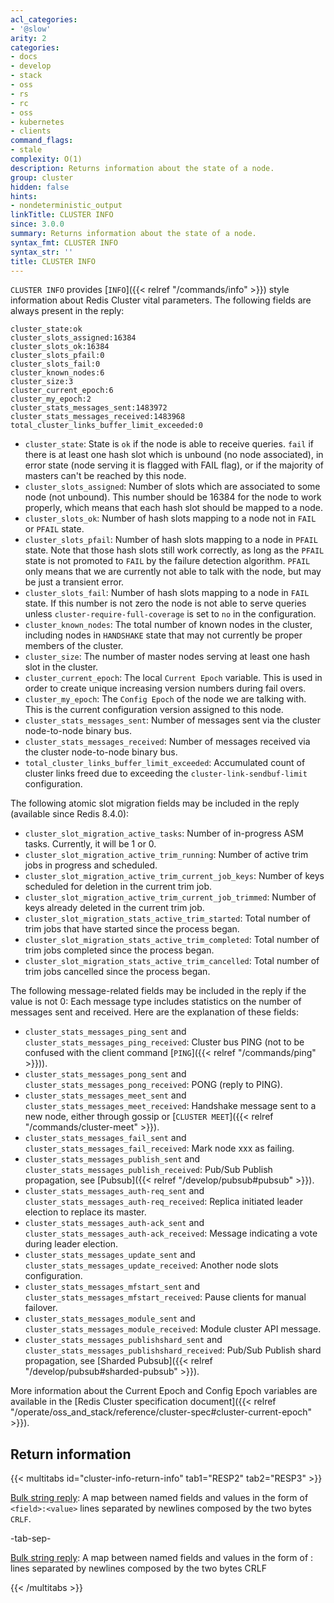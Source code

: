 ```yaml
---
acl_categories:
- '@slow'
arity: 2
categories:
- docs
- develop
- stack
- oss
- rs
- rc
- oss
- kubernetes
- clients
command_flags:
- stale
complexity: O(1)
description: Returns information about the state of a node.
group: cluster
hidden: false
hints:
- nondeterministic_output
linkTitle: CLUSTER INFO
since: 3.0.0
summary: Returns information about the state of a node.
syntax_fmt: CLUSTER INFO
syntax_str: ''
title: CLUSTER INFO
---
```

`CLUSTER INFO` provides [`INFO`]({{< relref "/commands/info" >}}) style information about Redis Cluster vital parameters.
The following fields are always present in the reply:

```
cluster_state:ok
cluster_slots_assigned:16384
cluster_slots_ok:16384
cluster_slots_pfail:0
cluster_slots_fail:0
cluster_known_nodes:6
cluster_size:3
cluster_current_epoch:6
cluster_my_epoch:2
cluster_stats_messages_sent:1483972
cluster_stats_messages_received:1483968
total_cluster_links_buffer_limit_exceeded:0
```

* `cluster_state`: State is `ok` if the node is able to receive queries. `fail` if there is at least one hash slot which is unbound (no node associated), in error state (node serving it is flagged with FAIL flag), or if the majority of masters can't be reached by this node.
* `cluster_slots_assigned`: Number of slots which are associated to some node (not unbound). This number should be 16384 for the node to work properly, which means that each hash slot should be mapped to a node.
* `cluster_slots_ok`: Number of hash slots mapping to a node not in `FAIL` or `PFAIL` state.
* `cluster_slots_pfail`: Number of hash slots mapping to a node in `PFAIL` state. Note that those hash slots still work correctly, as long as the `PFAIL` state is not promoted to `FAIL` by the failure detection algorithm. `PFAIL` only means that we are currently not able to talk with the node, but may be just a transient error.
* `cluster_slots_fail`: Number of hash slots mapping to a node in `FAIL` state. If this number is not zero the node is not able to serve queries unless `cluster-require-full-coverage` is set to `no` in the configuration.
* `cluster_known_nodes`: The total number of known nodes in the cluster, including nodes in `HANDSHAKE` state that may not currently be proper members of the cluster.
* `cluster_size`: The number of master nodes serving at least one hash slot in the cluster.
* `cluster_current_epoch`: The local `Current Epoch` variable. This is used in order to create unique increasing version numbers during fail overs.
* `cluster_my_epoch`: The `Config Epoch` of the node we are talking with. This is the current configuration version assigned to this node.
* `cluster_stats_messages_sent`: Number of messages sent via the cluster node-to-node binary bus.
* `cluster_stats_messages_received`: Number of messages received via the cluster node-to-node binary bus.
* `total_cluster_links_buffer_limit_exceeded`: Accumulated count of cluster links freed due to exceeding the `cluster-link-sendbuf-limit` configuration.

The following atomic slot migration fields may be included in the reply (available since Redis 8.4.0):

* `cluster_slot_migration_active_tasks`: Number of in-progress ASM tasks. Currently, it will be 1 or 0.
* `cluster_slot_migration_active_trim_running`: Number of active trim jobs in progress and scheduled.
* `cluster_slot_migration_active_trim_current_job_keys`: Number of keys scheduled for deletion in the current trim job.
* `cluster_slot_migration_active_trim_current_job_trimmed`: Number of keys already deleted in the current trim job.
* `cluster_slot_migration_stats_active_trim_started`: Total number of trim jobs that have started since the process began.
* `cluster_slot_migration_stats_active_trim_completed`: Total number of trim jobs completed since the process began.
* `cluster_slot_migration_stats_active_trim_cancelled`: Total number of trim jobs cancelled since the process began.

The following message-related fields may be included in the reply if the value is not 0:
Each message type includes statistics on the number of messages sent and received.
Here are the explanation of these fields:

* `cluster_stats_messages_ping_sent` and `cluster_stats_messages_ping_received`: Cluster bus PING (not to be confused with the client command [`PING`]({{< relref "/commands/ping" >}})).
* `cluster_stats_messages_pong_sent` and `cluster_stats_messages_pong_received`: PONG (reply to PING).
* `cluster_stats_messages_meet_sent` and `cluster_stats_messages_meet_received`: Handshake message sent to a new node, either through gossip or [`CLUSTER MEET`]({{< relref "/commands/cluster-meet" >}}).
* `cluster_stats_messages_fail_sent` and `cluster_stats_messages_fail_received`: Mark node xxx as failing.
* `cluster_stats_messages_publish_sent` and `cluster_stats_messages_publish_received`: Pub/Sub Publish propagation, see [Pubsub]({{< relref "/develop/pubsub#pubsub" >}}).
* `cluster_stats_messages_auth-req_sent` and `cluster_stats_messages_auth-req_received`: Replica initiated leader election to replace its master.
* `cluster_stats_messages_auth-ack_sent` and `cluster_stats_messages_auth-ack_received`: Message indicating a vote during leader election.
* `cluster_stats_messages_update_sent` and `cluster_stats_messages_update_received`: Another node slots configuration.
* `cluster_stats_messages_mfstart_sent` and `cluster_stats_messages_mfstart_received`: Pause clients for manual failover.
* `cluster_stats_messages_module_sent` and `cluster_stats_messages_module_received`: Module cluster API message.
* `cluster_stats_messages_publishshard_sent` and `cluster_stats_messages_publishshard_received`: Pub/Sub Publish shard propagation, see [Sharded Pubsub]({{< relref "/develop/pubsub#sharded-pubsub" >}}).

More information about the Current Epoch and Config Epoch variables are available in the [Redis Cluster specification document]({{< relref "/operate/oss_and_stack/reference/cluster-spec#cluster-current-epoch" >}}).

## Return information

{{< multitabs id="cluster-info-return-info" 
    tab1="RESP2" 
    tab2="RESP3" >}}

[Bulk string reply](../../develop/reference/protocol-spec#bulk-strings): A map between named fields and values in the form of `<field>:<value>` lines separated by newlines composed by the two bytes `CRLF`.

-tab-sep-

[Bulk string reply](../../develop/reference/protocol-spec#bulk-strings): A map between named fields and values in the form of <field>:<value> lines separated by newlines composed by the two bytes CRLF

{{< /multitabs >}}
